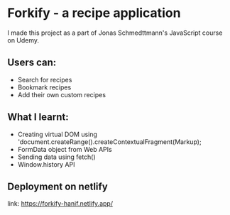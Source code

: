 # Forkify - a recipe application

I made this project as a part of Jonas Schmedttmann's JavaScript course on Udemy. 

## Users can:
- Search for recipes
- Bookmark recipes
- Add their own custom recipes

## What I learnt:
- Creating virtual DOM using 'document.createRange().createContextualFragment(Markup);
- FormData object from Web APIs
- Sending data using fetch()
- Window.history API

## Deployment on netlify
link: https://forkify-hanif.netlify.app/
